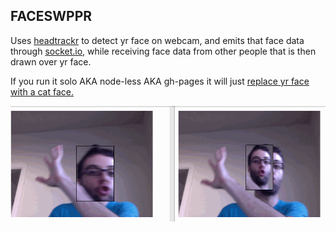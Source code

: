 FACESWPPR
--------------------

Uses [headtrackr](https://github.com/auduno/headtrackr/) to detect yr face on webcam, and emits that face data through [socket.io](http://socket.io), while receiving face data from other people that is then drawn over yr face.

If you run it solo AKA node-less AKA gh-pages it will just [replace yr face with a cat face.](https://github.com/coleww/faceswappr)

![i still havent deployed this to the cloud so this is me selfie swapping](./selfswap.gif)